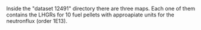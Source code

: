 Inside the "dataset 12491" directory there are three maps. Each one of them contains the LHGRs for 10 fuel pellets with approapiate units for the neutronflux (order 1E13).  